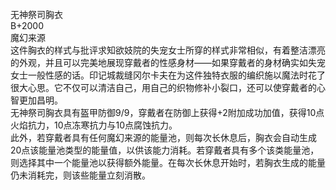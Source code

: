 <title>无神祭司胸衣</title>
<meta name="GENERATOR" content="WinCHM">
<meta http-equiv="Content-Type" content="text/html; charset=gb2312">
<br>无神祭司胸衣
<br>B+2000
<br>魔幻来源
<br>这件胸衣的样式与批评求知欲妓院的失宠女士所穿的样式非常相似，有着整洁漂亮的外观，并且可以完美地展现穿戴者的性感身材——如果穿戴者的身材确实如失宠女士一般性感的话。印记城裁缝冈尔卡夫在为这件独特衣服的编织施以魔法时花了很大心思。它不仅可以清洁自己，用自己的织物修补小裂口，还可以使穿戴者的心智更加昌明。
<br>无神祭司胸衣具有盔甲防御9/9，穿戴者在防御上获得+2附加成功加值，获得10点火焰抗力，10点冻寒抗力与10点腐蚀抗力。
<br>此外，若穿戴者具有任何魔幻来源的能量池，则每次长休息后，胸衣会自动生成20点该能量池类型的能量值，以供该能力消耗。若穿戴者具有多个该类能量池，则选择其中一个能量池以获得额外能量。在每次长休息开始时，若胸衣生成的能量仍未消耗完，则该些能量立刻消散。